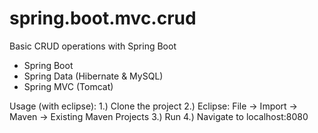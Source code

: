 # spring.boot.mvc.crud
Basic CRUD operations with Spring Boot

* Spring Boot
* Spring Data (Hibernate & MySQL)
* Spring MVC (Tomcat)

Usage (with eclipse):
1.) Clone the project
2.) Eclipse: File -> Import -> Maven -> Existing Maven Projects
3.) Run
4.) Navigate to localhost:8080
